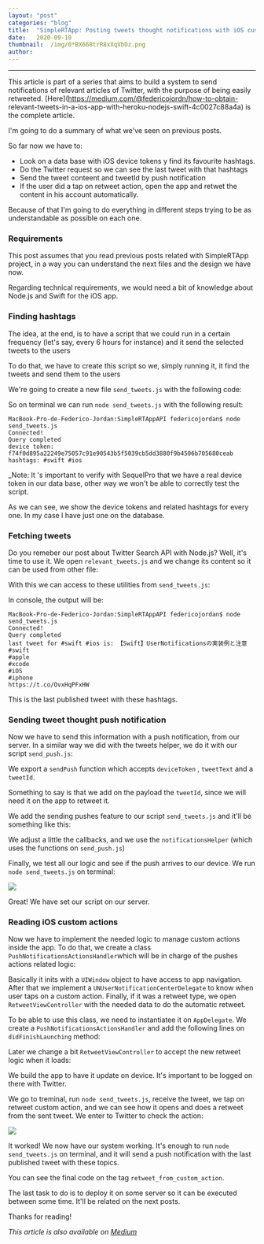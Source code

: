 ```yaml
---
layout:	"post"
categories:	"blog"
title:	"SimpleRTApp: Posting tweets thought notifications with iOS custom actions"
date:	2020-09-10
thumbnail:	/img/0*BX668trR8xXqVbOz.png
author:	
---
```


* * *

This article is part of a series that aims to build a system to send
notifications of relevant articles of Twitter, with the purpose of being
easily retweeted. [Here](https://medium.com/@federicojordn/how-to-obtain-
relevant-tweets-in-a-ios-app-with-heroku-nodejs-swift-4c0027c88a4a) is the
complete article.

I'm going to do a summary of what we've seen on previous posts.

So far now we have to:

  * Look on a data base with iOS device tokens y find its favourite hashtags.
  * Do the Twitter request so we can see the last tweet with that hashtags
  * Send the tweet conteent and tweetId by push notification
  * If the user did a tap on retweet action, open the app and retwet the content in his account automatically.

Because of that I'm going to do everything in different steps trying to be as
understandable as possible on each one.

### Requirements

This post assumes that you read previous posts related with SimpleRTApp
project, in a way you can understand the next files and the design we have
now.

Regarding technical requirements, we would need a bit of knowledge about
Node.js and Swift for the iOS app.

### Finding hashtags

The idea, at the end, is to have a script that we could run in a certain
frequency (let's say, every 6 hours for instance) and it send the selected
tweets to the users

To do that, we have to create this script so we, simply running it, it find
the tweets and send them to the users

We're going to create a new file `send_tweets.js` with the following code:

<script src="https://gist.github.com/fedejordan/82faec0c664e54e2508e674387a3d991.js"></script>

So on terminal we can run `node send_tweets.js` with the following result:

    
    
    MacBook-Pro-de-Federico-Jordan:SimpleRTAppAPI federicojordan$ node send_tweets.js   
    Connected!  
    Query completed  
    device token: f74f0d895a22249e75057c91e90543b5f5039cb5dd3880f9b4506b705680ceab hashtags: #swift #ios

 _Note: It 's important to verify with SequelPro that we have a real device
token in our data base, other way we won't be able to correctly test the
script.

As we can see, we show the device tokens and related hashtags for every one.
In my case I have just one on the database.

### Fetching tweets

Do you remeber our post about Twitter Search API with Node.js? Well, it's time
to use it. We open `relevant_tweets.js` and we change its content so it can be
used from other file:

<script src="https://gist.github.com/fedejordan/0d3b899487d740e6657093e3583ac201.js"></script>

With this we can access to these utilities from `send_tweets.js`:

<script src="https://gist.github.com/fedejordan/90298781bae66ae79a1f3d4defa6bacb.js"></script>

In console, the output will be:

    
    
    MacBook-Pro-de-Federico-Jordan:SimpleRTAppAPI federicojordan$ node send_tweets.js   
    Connected!  
    Query completed  
    last tweet for #swift #ios is: 【Swift】UserNotificationsの実装例と注意   
    #swift  
    #apple  
    #xcode  
    #iOS  
    #iphone  
    https://t.co/OvxHqPFxHW

This is the last published tweet with these hashtags.

### Sending tweet thought push notification

Now we have to send this information with a push notification, from our
server. In a similar way we did with the tweets helper, we do it with our
script `send_push.js`:

<script src="https://gist.github.com/fedejordan/2fd333858c19b1d866948db8c86c8f4d.js"></script>

We export a `sendPush` function which accepts `deviceToken` , `tweetText` and
a `tweetId`.

Something to say is that we add on the payload the `tweetId`, since we will
need it on the app to retweet it.

We add the sending pushes feature to our script `send_tweets.js` and it'll be
something like this:

<script src="https://gist.github.com/fedejordan/88b6528684d70c26d3ed63ebe25ee0d9.js"></script>

We adjust a little the callbacks, and we use the `notificationsHelper` (which
uses the functions on `send_push.js`)

Finally, we test all our logic and see if the push arrives to our device. We
run `node send_tweets.js` on terminal:

![](/img/0*BX668trR8xXqVbOz.png)

Great! We have set our script on our server.

### Reading iOS custom actions

Now we have to implement the needed logic to manage custom actions inside the
app. To do that, we create a class `PushNotificationsActionsHandler`which will
be in charge of the pushes actions related logic:

<script src="https://gist.github.com/fedejordan/8b6ae3e0687b7576a64467a367beeb6b.js"></script>

Basically it inits with a `UIWindow` object to have access to app navigation.
After that we implement a `UNUserNotificationCenterDelegate` to know when user
taps on a custom action. Finally, if it was a retweet type, we open
`RetweetViewController` with the needed data to do the automatic retweet.

To be able to use this class, we need to instantiatee it on `AppDelegate`. We
create a `PushNotificationsActionsHandler` and add the following lines on
`didFinishLaunching` method:

<script src="https://gist.github.com/fedejordan/b29770139251ec2a56adde01431e1b5a.js"></script>

Later we change a bit `RetweetViewController` to accept the new retweet logic
when it loads:

<script src="https://gist.github.com/fedejordan/a21d2937c88bdf30236c727ef07b3ecd.js"></script>

We build the app to have it update on device. It's important to be logged on
there with Twitter.

We go to treminal, run `node send_tweets.js`, receive the tweet, we tap on
retweet custom action, and we can see how it opens and does a retweet from
the sent tweet. We enter to Twitter to check the action:

![](/img/0*VTRIoPLwUT24_SSd.jpeg)

It worked! We now have our system working. It's enough to run `node
send_tweets.js` on terminal, and it will send a push notification with the
last published tweet with these topics.

You can see the final code on the tag `retweet_from_custom_action`.

The last task to do is to deploy it on some server so it can be executed
between some time. It'll be related on the next posts.

Thanks for reading!

*This article is also available on [Medium](https://medium.com/@federicojordn/simplertapp-posting-tweets-thought-notifications-with-ios-custom-actions-ccdb7818d898)*